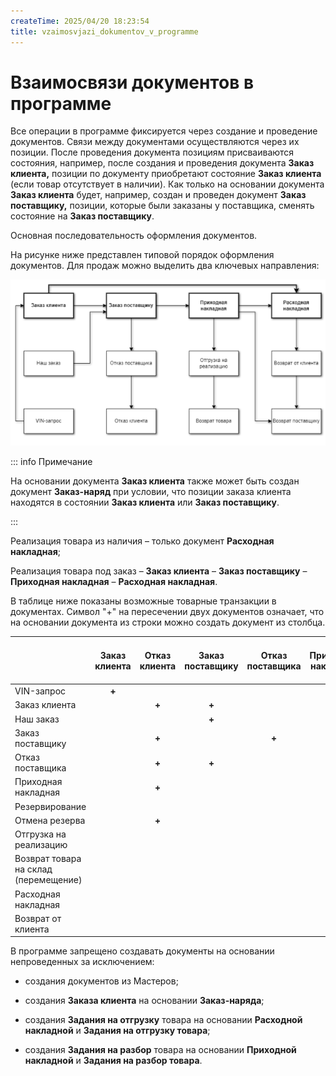 ```yaml
---
createTime: 2025/04/20 18:23:54
title: vzaimosvjazi_dokumentov_v_programme
---
```

# Взаимосвязи документов в программе

Все операции в программе фиксируется через создание и проведение документов. Связи между документами осуществляются через их позиции. После проведения документа позициям присваиваются состояния, например, после создания и проведения документа **Заказ клиента,** позиции по документу приобретают состояние **Заказ клиента** (если товар отсутствует в наличии). Как только на основании документа **Заказ клиента** будет, например, создан и проведен документ **Заказ поставщику,** позиции, которые были заказаны у поставщика, сменять состояние на **Заказ поставщику**.

Основная последовательность оформления документов.

На рисунке ниже представлен типовой порядок оформления документов. Для продаж можно выделить два ключевых направления:

![](../../assets/specification/Aspose.Words.83ab1c44-6b28-430a-a5f2-4d9e6ba1abd4.001.png)

::: info Примечание

На основании документа **Заказ клиента** также может быть создан документ **Заказ-наряд** при условии, что позиции заказа клиента находятся в состоянии **Заказ клиента** или **Заказ поставщику**.

:::

Реализация товара из наличия – только документ **Расходная накладная**;

Реализация товара под заказ – **Заказ клиента** – **Заказ поставщику** – **Приходная накладная** – **Расходная накладная**.

В таблице ниже показаны возможные товарные транзакции в документах. Символ "+" на пересечении двух документов означает, что на основании документа из строки можно создать документ из столбца.

||Заказ клиента|Отказ клиента|Заказ поставщику|Отказ поставщика|Приходная накладная|Резервирование|Отмена резерва|Отгрузка на реализацию|Возврат товара на склад|Расходная накладная|Возврат от клиента|Возврат поставщику|
| :- | :-: | :-: | :-: | :-: | :-: | :-: | :-: | :-: | :-: | :-: | :-: | :-: |
|VIN-запрос|**+**||||||||||||
|Заказ клиента||**+**|**+**|||**+**||||**+**|||
|Наш заказ|||**+**||||||||||
|Заказ поставщику||**+**||**+**|**+**||||||||
|Отказ поставщика||**+**|**+**||**+**||||||||
|Приходная накладная||**+**||||**+**||**+**||**+**||**+**|
|Резервирование|||||||**+**||||||
|Отмена резерва||**+**||||**+**||||**+**|||
|Отгрузка на реализацию|||||||||**+**|**+**|||
|Возврат товара на склад (перемещение)|||||||||||**+**||
|Расходная накладная|||||||||||||
|Возврат от клиента||||||||||||**+**|

В программе запрещено создавать документы на основании непроведенных за исключением:

- создания документов из Мастеров;

- создания **Заказа клиента** на основании **Заказ-наряда**;

- создания **Задания на отгрузку** товара на основании **Расходной накладной** и **Задания на отгрузку товара**;

- создания **Задания на разбор** товара на основании **Приходной накладной** и **Задания на разбор товара**.